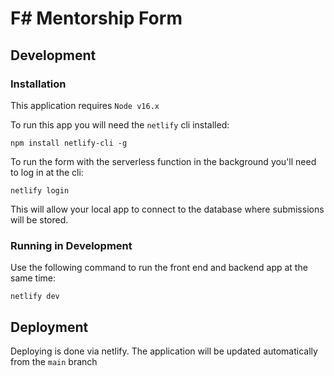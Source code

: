 # F# Mentorship Form

## Development

### Installation

This application requires `Node v16.x`

To run this app you will need the `netlify` cli  installed:

```npm install netlify-cli -g```

To run the form with the serverless function in the background you'll need to log in at the cli:

```netlify login```

This will allow your local app to connect to the database where submissions will be stored.

### Running in Development

Use the following command to run the front end and backend app at the same time:

```netlify dev```

## Deployment

Deploying is done via netlify. The application will be updated automatically from the `main` branch
